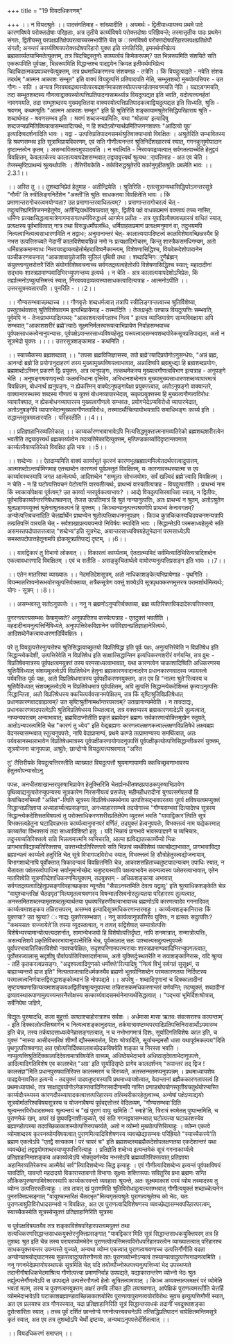 +++
title = "19 वियदधिकरणम्"

+++
।। न वियदश्रुतेः ।। पादसंगतिमाह - सांख्यादीति । अयमर्थः - द्वितीयाध्यायस्य प्रथमे पादे कारणविषये परोक्त्तदोषाः परिहृताः, अत्र तृतीये कार्य्यविषये परोक्त्तदोषाः परिह्रियन्ते; तस्मात्तृतीयः पादः प्रथमेन संगतः, द्वितीयस्तु परपक्षप्रतिक्षेपपरत्वाच्चरमभावीति चेत् क ारणविषये परोक्त्तदोषपरिहारपरपक्षप्रतिक्षेपौ संगतौ; अनन्तरं कार्य्यविषयपरोक्त्तदोषपरिहारो युक्त्त इति संगतिरिति, इममर्थमभिप्रेत्य ब्रह्मकार्य्यतयाभिमतेत्युक्त्तम्, तत्र चिंदचिद्वस्तुनोः काय्यर्त्वयं किमेकरूपम्? उत भिन्नरूपमिति संशयिते सति एकरूपमिति पूर्वपक्षः, भिन्नरूपमिति विद्धान्तश्च पादद्वयेन क्रियत इतीमर्थमभिप्रेत्य चिदचिदात्मकप्रपञ्चस्येत्युक्त्तम्, तत्र प्रथमाधिकरणस्य संशयमाह - तत्रेति । किं वियदुत्पद्यते - नवेति संशयः तदर्थम् "आत्मन आकाशः सम्भूत" इति वाक्यं वियदुत्पत्तिं प्रतिपादयति नेति, सम्भूतशब्दो मुख्योत्पत्तिपरः - उत गौणः - सति । अन्यत्र निरवयवद्रव्यस्योत्पत्त्यदशर्नमाकाशस्योत्पत्त्यनर्हतामवगमयति नेति । यदाऽवगमयति, तदा सम्भूतशब्दस्य गौणत्वाद्वाक्यस्योत्पत्तिप्रतिपादनासामर्थ्यान्न वियदुत्पद्यत इति भवति, यदोत्पत्त्यनर्हतां नावगमयति, तदा सम्भूशब्दस्य मुख्यवृत्तितया वाक्यस्योत्पत्तिप्रतिपादकत्वाद्वियदुत्पद्यत इति सिध्यति, श्रुतिः - श्रवणम्, कथमश्रुतिः "आत्मन आकाशः सम्भूत" इति हि श्रुतिरिति शङ्कायामश्रुतेरसिद्धिपरिहाराय श्रुति - शब्दार्थमाह - श्रवणसम्भव इति । श्रवणं शब्दजन्यप्रमितिः, यथा "श्रोतव्य' इत्यादिषु शब्दजन्यप्रमितिविषयत्वासम्भवादित्यर्थः, न हि शब्दोऽयोग्यार्थप्रमितिजननशक्त्तः "आदित्यो यूप' इत्यादिष्वदर्शनादिति भावः । यद्वा - उत्पत्तिप्रतिपादनसमर्थश्रुतिवाक्याभावो विवक्षितः । अश्रुतेरिति सम्भावितस्य हि श्रवणसम्भव इति सूत्राभिप्रायविवरणम्, एवं सति गौणीत्यनन्तरं श्रुतिनिर्देशखारस्यं स्यात्, गगनकुसुमोपादान दृष्टान्तत्वेन कृतम् । असम्भावितत्वमुपपादयति । न स्वल्विति - निरवयवद्रव्यत्वात् सर्वगतत्वाच्चेति हेतुद्वयं विवक्षितम्, केवलतर्कस्य कालात्ययापदेशसम्भवात् तद्वयावृत्त्यर्थं श्रुत्यथर्ापत्तिमाह - अत एव चेति । तेजस्सृष्टिप्राथम्यं श्रुत्यर्थापत्तिः । तैत्तिरीयकेति - तर्कविरुद्धश्रुतेरपि तर्कानुगृहीतश्रुतिः प्रबलेति भावः ।।2.3.1।।

।। अस्ति तु ।। तुशब्दाभिप्रेतं हेतुमाह - अतीन्द्रियेति । श्रुतिरिति - एतत्सूत्रान्यथासिद्धिपरेऽनन्तरसूत्रे "गौणी' ति स्त्रीलिङ्गनिर्देशेन "अस्ती'ति श्रुतिः साधकतया विवक्षितेति भावः । किं प्रमाणान्तरागोचरत्वमयोग्यता? उत प्रमाणान्तरवाधितत्वम्? । प्रमाणान्तरागोचरत्वं चेत् - तदुत्पत्तिप्रगितिजननहेतुणेव, अतीन्द्रियार्थविषयत्वात् श्रुतः, द्वितीये पक्षे वाधकप्रमाणं वक्त्तव्यं तच्च नास्ति, धर्मिणः प्रत्यक्षसिद्धत्वामात्रेणागमासगतधर्मविरुद्धधर्म आगमेन प्रतीतः - तत्र यूपादित्यैक्यवच्छास्त्रं वाधितं स्यात्, प्रत्यक्षस्य पूर्वभावित्वात् नात्र तथा विरुद्धधर्मोपलब्धिः, धर्मिग्राहकप्रमाणं प्रत्यक्षमनुमानं वा, तदुभयमपि नित्यत्वानित्यत्वसाधारणमिति न तद्वाधः; अनुमानान्तरं चेत्- कालात्ययापदिष्टत्वं कालविशेषावच्छिन्नस्यैव हि नभस उत्पत्तिरुच्यते नेदानीं कालविशेषावछिन्नं नमो नः प्रत्यक्षादिगोचरम्, किन्तु शास्त्रैकसमधिगम्यम्, अतो धर्मिग्राहकमानवाधः निरवयवद्रव्यत्वहेतोर्महदादिष्वनैकान्त्यम्, विशेषणासिद्धिश्च, वियदेकदेशोपादानेन पञ्चीकरणवचनात् "आकाशवायुतेजांसि सुलिलं पृथिवी तथा । शब्दादिभिगर्ुणैर्ब्रह्मन् संयुक्त्तान्युत्तरोत्तरै'रिति संयोगविशेषवचनाच्च सर्वगतद्रव्यत्वहेतोरपि विशेषणासिद्धिश्च स्यात्; महादादीनां सद्भावः शास्त्रप्रामाण्यवादिभिरभ्युपगन्तव्य इत्यर्थः । न चेति - अत्र कालात्ययापदेशोऽभिप्रेतः, किं तर्ह्यात्मनोऽप्युत्पत्तिमत्त्वं स्यात्, निरवयवद्रव्यत्वस्यासाधकत्वादित्यत्राह - आत्मनोऽपीति ।। उत्तरसूत्रमवतारयति । पुनरिति - ।।2।।

।। गौण्यसम्भवाच्छब्दाच्च ।। गौणवृत्तेः शब्दधर्मत्वात् तत्रापि स्त्रीलिङ्गान्तत्वाच्च श्रुतिर्विशेष्या, प्रस्तुतार्थवशात् श्रुतिविशेषावगम इत्यभिप्रायेणाह - तस्मादिति । तेजःप्रभृतेः पश्चान्न वियदुत्पत्तिः सम्भवति, पूर्वमपि न - तेजःप्राथम्यादित्यथर्ः "आकाशवत्सर्वगतश्च नित्य " इत्यत्र व्याप्तिमात्रेण साम्यविवक्षाया अपि सम्भवात् "आकाशशरीरं ब्रह्मे'त्यादेः सूक्ष्मनिर्मलस्वरूपत्वाभिप्रायेण निर्वाहसम्भवाच्च पूर्वपक्षसाधकत्वेनानुपन्यासः, पूर्वपक्षेऽवान्तरसाध्यविषयहेतुद्व यरूपत्वादसम्भवशब्दयोरेकसूत्रप्रतिपाद्यता, अतो न सूत्रभेदो युक्त्तः ।।।। उत्तरसूत्रशङ्कामाह - कथमिति ।

।। स्याच्चैकस्य ब्रह्मशब्दवत् ।। "तपसा ब्रह्मविजिज्ञासस्व, तपो ब्रह्मे'त्यादिप्रयोगोऽनुसन्धेयः, "अन्नं ब्रह्म, आनन्दो ब्रह्मे'ति प्रयोगानुदाहरणं तस्य मुख्यामुख्यविषयत्वाभावात्, अन्नादिष्वपि ब्रह्मबुध्द्या हि ब्रह्मशब्दप्रयोगः, ब्रह्मशब्दोऽस्मिन् प्रकरणे द्विः प्रयुक्त्तः, अत्र त्वनुपङ्गः, तत्कथमेकस्य मुख्यत्वगौणत्वविभाग इत्यत्राह - अनुपङ्गे चेति । अनुषङ्गश्रवणावृत्त्योः फलमभिधाना वृत्तिरेव, अभिधानशब्देनात्र मुख्यामुख्यसाधारणशब्दव्यापारमात्रं विवक्षितम्, बोधनार्थं ह्यनुपङ्गः, न ह्येकस्मिन् वाक्येऽनुषङ्गापेक्षा प्रयुक्त्तत्वात्, अतोऽनुषङ्गो वाक्यान्तरे, वाक्यान्तरस्थस्य शब्दस्य गौणत्वं च युक्त्तं बोधनव्यापारभेदात्, सकृत्प्रयुक्त्तस्य हि मुख्यत्वगौणत्वविरोधः व्यापारैक्यात्, न ह्येकबोधनव्यापारस्य मुख्यत्वगौणत्वे सम्भवतः, प्रयोगभेदेऽप्यविरोधो व्यापारभेदात्, अतोऽनुषङ्गेपि व्यापारभेदान्मुख्यत्वगौणत्वाविरोधः, तस्मादर्थौचित्यायोभयत्रापि समाधिभङ्गः कार्य्य इति । राद्धान्तसूत्रमवतारयति । परिहरतीति ।।4।।

।। प्रतिज्ञाहानिरव्यतिरेकात् ।। काय्यर्कारणभावाभावेऽपि नित्यसिद्धमुक्त्तात्मनामव्यतिरेको ब्रह्मशब्दशरीरत्वेन भवतीति तद्वयावृत्त्यर्थं ब्रह्मकार्य्यत्वेन तदव्यतिरेकादित्युक्त्तम्, मृत्पिण्डकार्य्यादिदृष्टान्तवणात् कार्य्यतयैवाव्यतिरेको विवक्षित इति भावः ।।5।।

।। शब्देभ्यः ।। ऐतदाम्यमिति वाक्यं कार्य्यभूतं कृत्स्नं कारणभूतब्रह्मात्ममित्येतदर्थपरत्वादुपात्तम्, आत्मशब्दोऽन्तर्यामिणमाह एतच्छब्देन कारणत्वं पूर्वप्रस्तुतं विवक्षितम्, यः कारणावस्थस्यात्मा स एव कार्य्यावस्थस्यापि जगत आत्मेत्यर्थः, आदिशब्देन "सम्मूलाः सोभजयोमाः, सर्वं खल्विदं ब्रह्मे'त्यादि विवक्षितम् । न चेति - न हि घटोत्पत्तिवचनं पेटोत्पत्तिं वारयतीत्यर्थः, प्राथभ्यं वारयतीत्यत्राह - वियदुत्पत्तीति । प्राथभ्यं नाम किं स्वकार्यापेक्षया पूर्वत्वम्? उत कार्य्या न्तरपूर्वकत्वाभावः? । आद्ये वियदुत्पत्तिरबाधिता स्यात्, न द्वितीयः, पूर्वभाविकार्य्यान्तरनिषेधाश्रवणात्, तेजस उत्पत्तिमात्रं हि श्रुतं नान्यानुत्पत्तिः, अतः प्राथभ्यं न श्रुतम्, अतोऽश्रुतेन श्रुतप्रहाणमयुक्त्तं श्रुतेनाश्रुतकल्पनं हि युक्त्तम् । किञ्चान्यानुत्पत्त्यश्रवणेपि प्राथभ्यं केनावगतम्? अन्योत्पत्तिवचनादिति चेत्तर्ह्यार्थेन प्राथभ्येन श्रुतोत्पत्तिबाधनमनुपन्नम् । किञ्च कुत्रचित्कस्यचिदवचनमन्यत्रापि तत्प्रतिपत्तिं वारयति चेत् - सर्वशाखाप्रत्यययनयो निविर्षयः स्यादिति भावः । सिद्धान्तेऽपि परमसाध्यहेतुत्वे सति असमस्तपदोपात्तत्तत्वात् "शब्देभ्य"इति सूत्रभेदः, अवान्तरसाध्यविषयहेतुभेदानां परमसाध्येऽपि समस्तपदोपात्तहेतूनामपि ह्येकसूत्रप्रतिपाद्यं दृष्टम्, ।।6।।

।। यावद्विकारं तु विभागो लोकवत् ।। विकारत्वं कार्य्यत्वम्, ऐतदात्म्यमिदं सर्वमित्यादिभिरित्यत्रादिशब्देन एकत्वावधारणादि विवक्षितम् । एवं च सतीति - असङ्कुचितार्थत्वे वायोरप्यनुत्पत्तिप्रसङ्ग इति भावः ।।7।।

।। एतेन मातरिश्वा व्याख्यातः ।। नेदमतिदेशसूत्रम्, अतो नाधिकाशङ्केत्यभिप्रायेणाह - पृथगिति । वियन्मातरिश्वनोरूभयोरप्युत्पत्तिर्वक्त्तव्या, तत्रैकसूत्रेण वक्त्तुं शक्येऽपि सूत्रपृथक्करणमुत्तरत्र परामर्शार्थमित्यर्थः; योगः - सूत्रम् ।।8।।

।। असम्भवस्तु सतोऽनुपपत्तेः ।। ननु न ब्रह्मणोऽनुप्पत्तिर्वक्त्तव्या, ब्रह्म व्यतिरिक्त्तवियदादेरुत्पत्तिरुक्त्ता,

पुनरनत्पत्त्यसम्भवः केषामुच्यते? अनुपपत्तिश्च कस्येत्यत्राह - एतदुक्त्तं भवतीति । महदादीनामनुत्पत्तिर्निषिध्यते, अनुपपत्तिरेकविज्ञानेन सर्वविज्ञानप्रतिज्ञाहानेरित्यर्थः, आदिशब्देनैकत्वावधारणादिर्विवक्षितः ।

परे तु वियदुत्पत्तेरनुत्पत्तेश्च श्रुतिसिद्धत्वाच्छुतयो विप्रतिषिद्धा इति पूर्वः पक्षः, अनुत्पत्तिरेवेति न विप्रतिषेध इति सिद्धान्त्येकदेशी, उत्पत्तिरेवेति न विप्रतिषेध इति साक्षात्सिद्धान्तिन इत्यधिकरणशरीरं वर्णयन्ति, तत्र व्रूमः - विप्रतिषेवमात्रस्य पूर्वपक्षत्वमयुक्त्तं तस्य परमसाध्यत्वाभावात्, यथा कारणत्वेन चाकाशादिष्विति अधिकरणस्य श्रुतियैविध्यात् संशयमूलत्वेऽपि विप्रतिषेधेन हेतुना ब्रह्मकारणवादानादरेण प्रधानकारणवादस्य ज्यायस्त्वे पर्यवसितः पूर्वः पक्षः, अतो विप्रतिषेधमात्रस्य पूर्वपक्षीकरणमयुक्त्तम्. अत एव हि "नात्मा श्रुते'रित्यस्य च श्रुतिवैविध्यात् संशयमूलत्वेऽपि न विप्रतिषेधमात्रं पूर्वपक्षितम्, अपि तूत्पत्तिं सिद्धान्त्येकदेशिमतं कृत्वाऽनुत्पत्तिः सिद्धान्तिता, अतो विप्रतिषेधस्य क्कचित्पर्यवसानमपेक्षितम्, तत्र किं सृष्टिश्रुतिविप्रतिषेधात् प्रधानकारणवादग्राह्यत्वम्? उत सृष्टिश्रुतीनामर्थान्तरपरत्वम्? उताप्रागाण्यमेवेति । न तावदाद्यः, प्रधानकारणवादपरत्वेऽपि श्रुतिविप्रतिषेधस्य स्थितत्वात्, तत्र वक्त्तव्यस्य ब्रह्मकारणवादेऽपि तुल्यत्वात्, नाप्यन्यपरत्वम् अन्याभावात्; ब्रह्मविदाप्नोतीति प्रकृतं ब्रह्मवेदनं ब्रह्मणः सर्वकारणत्वोक्त्तिमुखेन स्तूयते, आतोऽन्यपरत्वमिति चेन्न "कारणं तु ध्येय" इति वेद्यब्रह्मणः कारणत्वलक्षणकत्वाल्लक्षणविप्रतिषेधे लक्ष्यब्रह्म वेदनस्यासम्भवात् स्तुत्यनुपपत्तेः, नापि वेदाप्रामाण्यं, प्रथमे काण्डे तत्प्रामाण्यस्य समर्थित्वात्, अतः पर्यवसानस्थलाभावेन विप्रतिषेधमात्रस्य पूर्वपक्षीकरणायोगादनुपपत्तिं पूर्वपक्षीकृत्योत्पत्तिसिद्धान्तीकरणं युक्त्तम्, सूत्रयोजना चानुपपन्ना, अश्रुतेः; छान्दोग्ये वियदुत्पत्त्यश्रवणात् "अस्ति

तु' तैत्तिरीयके वियदुत्पत्तिरस्तीति व्याख्यातं वियदुत्पत्तौ श्रूयमाणायामपि क्कचिच्छ्रवणाभावस्य हेतुतयोपन्यासोऽनु

पपन्नः, अनधीतशाखान्तरपुरुषाभिप्रायेण हेतूक्त्तिरिति चेतर्ह्यनधीतषष्ठप्रपाठकपुरुषाभिप्रायेण पृथिव्याद्यनुत्पत्तेरप्युपन्यस्य सूत्रकारेण निरसनीयत्वं प्रसजेत्; महीमहीधरादीनां युगपत्सर्गपलयौ हि केषांचिदनभिमतौ "अस्ति"-त्विति सूत्रस्य विप्रतिषेधसमर्थनाय उत्पत्तिसद्भावपरतया पूवर्प क्षविषयत्वमप्युक्त्तं सिद्धान्तप्रतिज्ञाया अध्याहार्य्यत्वप्रसङ्गात्, अनध्याहारसम्भवे तदयोगाच्च "गौण्यसम्भवा'दित्यादेश्च सूत्रस्य सिद्धान्त्येकदेशिसतविषयत्वं तु परोक्त्ताधिकरणशरीरप्रतिक्षेपेण व्युदस्तं भवति "यावाद्विकार'त्विति सूत्रं विभक्त्तत्वहेतुना घटादिवन्नभसः कार्य्यत्वानुमानपरं वर्णितं, तदयुक्त्तं हेत्वनुपपत्तेः, विभक्त्तत्वं नाम यद्येकस्मात् काय्यर्तया विभक्त्तत्वं तदा साध्याविशिष्टो हतुः । यदि भिन्नत्वं प्रागभावे भावरूपाज्ञाने च व्यभिचारः, तदुभयव्यतिरिक्त्तत्वे सति भिन्नत्वमात्मनि व्यभिचरति, आत्मा ह्यविद्यातत्कार्य्येम्यो भिन्नः प्रागभावाविद्याव्यतिरिक्त्तश्च, उक्त्तभ्योऽतिरिक्त्तत्वे सति भिन्नत्वं व्यर्थविशेष्यं व्यवच्छेद्याभावात्, प्रागभावाविद्या ब्रह्मान्यत्वं कार्य्यत्वे हतुरिति चेत् सूत्रे विभागपदविरोधः स्यात्, विभक्त्तत्वं हि सौत्रोहेतुस्त्वद्योजनायाम्, विभागशाब्देनापि पूर्वोक्त्तात् त्रिकादन्यत्वं विवक्षितमिति चेन्न, आकाशसहिताच्चतुष्टयादन्यत्वम् उपाधिः स्यात्, न चैतावता पक्षेतरत्वोपाधिना सर्वानुमानोच्छेदः चतुष्टयस्यापि पक्षत्वाभावेन तदन्यत्वस्य पक्षेतरत्वाभावात्, एतेन मातरिश्वेति सूत्रमतिदेशाधिकरणमित्युक्त्तम्, तदयुक्त्तम् - अधिकशङ्काया अभावात् सर्वगतद्रव्यत्वादिहेतुप्रसङ्गविरहाच्छङ्का न्यूनतैव "सैपाऽनस्तमिति देवता यद्वायुः' इति श्रुत्याधिकशङ्केति चेन्न "वायुश्चान्तरिक्षं चैतदमृत"मित्यमृतत्वश्रवणस्य विषन्मातरिश्वनोस्तुल्यतया परिहारस्य तुल्यत्वात्, अनस्तमितशब्दस्यामृतशब्दतुल्यार्थतया पृथक्परिहरणीयत्वाभावाच्च ब्रह्मणोऽपि कारणत्वादेव गगनादिवत् कार्य्यत्वमाशङ्कय तन्निरासपरम्, असम्भव इत्यादिसूत्रमधिकरणान्तरमाहुः । कार्य्यत्वशङ्कानिरासः किं युक्त्तया? उत श्रुत्या? ः नाद्यः युक्त्तेरसम्भवात् । ननु कार्यत्वानुपपत्तिरेव युक्त्तिः, न ह्यसतः सदुत्पत्तिः? "कथमसतः सज्जायेते'ति तस्या व्युदस्तत्वात्, न तावत् सद्विशेषात् सम्मात्रोत्पत्तिः विशेषेभ्यस्यामान्योत्पत्त्यदशर्नात्, सामान्येभजयो हि विशेषोत्पत्तिर्दृष्टा, नापि सनमात्रात्, सन्मात्रोत्पत्तिः, असत्यतिशये प्रकृतिविकारभावानुपपत्तेरिति चेन्न, पूर्वकालात् सतः पाश्चात्यसदुत्पत्त्युपपत्तेः पूर्वापरभावातिरिक्त्तविशेषो नावश्यापेक्षितः, सदृशपरिणामपरम्परायाः शास्त्रप्रामाण्यवादिभिरभ्युपगतत्वात्, पूर्वोत्तरज्वालासु सदृशीषु पौर्वापर्यातिरिक्त्तादर्शनाच्च, अतो युक्त्तिर्दुःस्थतरेति न तयाशङ्कानिरासः, यदि श्रुत्या - तर्हि कृतकरत्वप्रसङ्गः, "अदृश्यत्वादिगुणको धर्मोक्त्ते'रित्यादिषु "नित्यं विभुं सर्वगतं सुसूक्ष्मं, स बाह्याभ्यन्तरो ह्यज इति" नित्यत्वाजत्वादिधर्मकस्यैव ब्रह्मणो भूतयोनिशब्देन परमकारणतया निर्दिष्टस्य परमात्मत्वनिर्णयात्तद्विरुद्धाशङ्कोत्थानं हि नोपपद्यते ।। अपरेषु - शब्दादिगुणानां च दिक्कालादीनां सृष्टयश्रवणान्नित्यत्वमाशङ्कयअद्वितीयश्रुत्यनुपपत्त्या तन्निरासकमधिकरणान्तरं वर्णयन्ति; तदप्युक्त्तं, शब्दादीनां द्रव्यावस्थारूपाणामुत्पत्त्यन्तरनैरपेक्षस्य सत्कार्य्यवादसमर्थनेनाप्यर्थसिद्धत्वात् । "पद्भयां भूमिर्दिशःश्रोत्रात्, सर्वेनिपेषा जज्ञिरे,

विद्युतः पुरुषादधि, कला मुहूर्त्ताः काष्ठाश्चाहोरात्राश्च सर्वशः । अर्धमासा मासा ऋतवः संवत्सराश्च कल्पन्ताम्' - इति दिक्कालोत्पत्तिश्रवणेन च नित्यत्वशङ्कानुदयात्, तर्कमात्रावष्टम्भपरवादिप्रतिपत्तिनिरासार्थोऽयमारम्भ इति चेन्न, तस्य तर्कपादसाध्यत्वेनेहासङ्गतत्वात्, न च नभोभागमात्रं दिशः, सूर्यादिगतिविशेषः काल इति, च युक्त्तं "नास्या आसीदन्तरिक्षं शीर्ष्णो द्यौस्समवर्त्तत, दिशः श्रोत्रादिति, सूूर्याचन्द्रमसौ धाता यथापूर्वमकल्पय"दिति पृथगुत्पत्तिश्रवणात् अत एवोत्पत्तिर्दिक्कालावच्छेदकविषयेति शङ्का च निरस्ता भवति । नाप्युत्यत्तिश्रुतिर्दिक्कालादिदेवतामात्रविषयेति वाच्यम्, अधिष्ठेयभेदाभावे अधिष्ठातृदेवताभेदानुपपत्तेः, आदित्यादिगतिविशेष एव कालश्चेत् "अग्र' इति सूर्यादिसृष्टेः प्रागेव कालदर्शनम् "रूपान्तरं तद् द्विज ! कालसंज्ञ"मिति प्रधानपुरुषवातिरिक्त्त कालस्मरणं च विरुव्यते, अतस्तन्मतमप्यनुपपन्नम् । प्रथमाध्यायशेषः पादद्वयेनावसित इत्यन्ये - तदयुक्त्तं पादवतुष्टयस्यापि प्रथमाध्यायशेत्वात्, वेदान्तानां ब्रह्मैककारणतापरत्वं हि प्रथमाध्यायार्थः, तत्र साक्षादुपयोगोऽनेकान्तवादिनिरासादीनामपि नास्ति प्रणाड्योपयोगस्तृतीयचतुर्थयोरप्यस्ति कार्य्यदौःस्थ्यस्य कारणदौस्थ्यापादकत्वात्तत्परिहारस्य तत्स्थिरीकारहेतुत्वाच्च, अन्येषां पक्षेऽप्याद्ययोः सूत्रयोर्मातरिश्वविषयसूत्रस्य च योजनावैषम्यं पूर्ववद्दत्तोत्तरं वेदितव्यम्, "गौण्यसम्भवा'दिति श्रुत्यन्तरविरोधादसम्भवः श्रुत्यन्तयं च "खं पुराणं वायुः खमिति ै स्माहे'ति, त्रिरात्रं स्वमेतत् पुष्पान्तमिति, च पुराणमेकं खम्, अपरं खं पुष्पवद्विनाशीत्युच्यते, एवं सति गगनद्वयासम्भवात् घटोत्पत्त्या घटाकाशस्येव ब्रह्माण्डोत्पत्त्या तदवच्छिन्नाकाशस्योत्पत्तिरुपचर्य्यते, अतो न व्योम्नो मुख्योत्पत्तिरित्याहुः । व्योम्न एकत्वे व्योमशब्दस्य कृत्स्नव्योमविषयत्वात् पुराणमित्यादिविशेषणस्य व्यवच्छेद्यासम्भवः परिह्रियते "स्याच्चैकस्ये'ति ब्रह्मण एकत्वेऽपि "एतद्वै सत्यकाम ! परं चापरं च" इति ब्रह्मशब्दस्यब्रह्मैकदेशोपलक्षणतया एकदेशान्तरं यथा व्यवच्छेद्यं तद्वद्वयोमशब्दस्याप्युपपत्तिरित्याहुः । प्रतिज्ञेति शब्देभ्य इत्यन्तमेकं सूत्रं गगनाकार्य्यत्वे प्रतिज्ञाहानिमाशङ्कय अकार्य्यत्वेऽपि भोक्त्तृवर्गस्येव नभसोऽपि ब्रह्मव्यतिरिक्त्तत्वात् प्रतिज्ञाया अहानिरव्यतिरेकश्च आत्मैवेदं सर्व"त्यिादिशब्देभ्यः सिद्ध इत्याहुः । एवं गौणीत्यादिशब्देभ्य इत्यन्तं पूर्वपक्षविषयं यावदिति, यावन्तो महदादयो विकारास्तावन्तो विभागाः सूक्ष्माः शक्त्तिरूपाः सवितुरिव प्रभा ब्रह्मणः सन्ति लौकिकपुरुषाणामिवेश्वरस्यापि कार्य्यकारवन्तो व्यवहाराः श्रूयन्ते, अतः सूक्ष्ममाकाशं परमं व्योम तस्मादस्य तु व्योम्न उत्पत्तिरस्तीत्याहुः । तत्र तावत् खं पुराणमिति श्रुतिविरोधादुत्पत्त्यसम्भवात् गौणीत्ययुक्त्तं शब्दाच्चेत्यनेन पुनरुक्त्तिप्रसङ्गात् "वायुश्चान्तरिक्षं चैतदभृत"मित्यगृतत्वश्रुतेः पुराणत्वश्रुतेश्च को भेदः, यतः पुराणत्वश्रुतिविरोधादसम्भवो न विवक्षितः, अत एव पुराणत्वादिविशेषणस्य व्यवच्छेद्यासम्भवपरिहारपरत्वम्, स्याच्चैकस्येति सूत्रस्येप्युक्त्तं प्रतिज्ञाहानिरिति सूत्रस्य

च पूर्वपक्षविषयतयैव तत्र शङ्काविशेषपरिहारपरत्वमयुक्त्तं तथा सत्यधिकरणसिद्धान्तसाधकयुक्त्तेरनुक्त्तिप्रसङ्गात् "यावद्विकार'मिति सूत्रं सिद्धान्तसाधकयुक्त्तिपरम् तत्र हि तुशब्दः श्रुत इति चेन्न तस्य परापरव्योमभेदेन पुराणत्वोत्पत्तिमत्त्वविरोधपरिहारपरत्वेन व्याख्यातत्वात् परिहारश्च साधकयुक्त्तयन्तर उपन्यस्ते युज्यते, अन्यथा व्योम्न एकत्वात् पुराणत्वश्रवणाच्च उत्पत्तिर्गौणीति वदता अन्योन्याश्रयोद्घाटनस्य सुकरत्वादुत्पत्तेरगौणत्वे ततः पुराणव्योभ्नोऽन्यत्वं तस्यान्यत्वादुत्पत्तेरगाढणत्वमिति । ननु गगनभेदेप्रमाणोपस्थापकं सूत्रमिति चेत् यदि तयोर्व्योभ्नोरूत्पत्त्यनुत्पत्तिभ्यां भेद उपस्थप्यते तदानीगौषाधिकभेदमाश्रित्य गौणोत्पत्त्या प्रमाणनिर्वाह उपपद्यते, यद्याकारान्तरेण व्योभ्नो भेदः श्रुतः तर्ह्युत्पत्तेर्गौणत्वेऽपि स उपपद्यते उत्पत्तेरगौणत्वे हेतोः सूत्रितत्वामावात् । किञ्च अव्यक्त्तात्परमक्षरं परं व्योमेति भवतां मतम्, तस्य च पुराणत्वमयुक्त्तम् अक्षरं तमवि लीयत इति लयश्रवणात्, आपेक्षिकं पुराणत्वमस्तीति चेत्तर्हि व्योमभेदाभावेऽपि घटाकाशब्रह्माण्डावच्छिन्नाकाशयोरिव पुराणत्वापुराणत्वयोरविरोथः सुवच इत्युत्पत्तिगौणी स्यात्, अत एव प्रलयश्च तत्र गौणस्स्यात्, यदा प्रतिज्ञाहानिरिति सूत्रं सिद्धान्तसाधकं तदानीं भवदुक्त्तशङ्का दूरोत्सांरिता स्यात् । तच्च पूर्वं दर्शितं छान्तोग्ये गगनोत्पत्त्यवचनेऽपि तत्सिद्धिप्रतिपादनं चापेक्षितमन्तिमसूत्रे कृतं स्यात्, अत एव तत्र तुशब्दोऽपि चेर्थो द्रष्टव्यः, अन्यथाऽनुपपत्तेर्दर्शितत्वात् ।।

।। वियदधिकरणं समाप्तम् ।।


